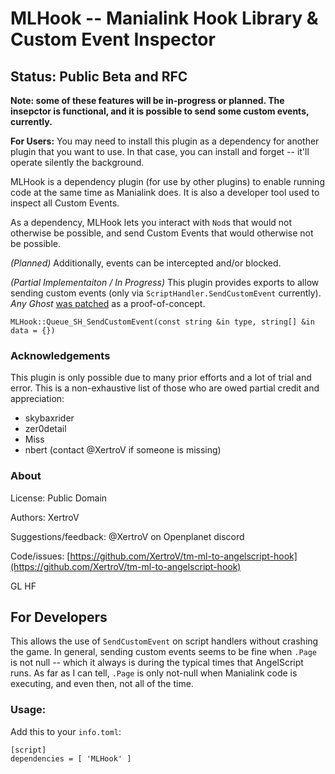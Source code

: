 # MLHook -- Manialink Hook Library & Custom Event Inspector

## Status: Public Beta and RFC

**Note: some of these features will be in-progress or planned. The insepctor is functional, and it is possible to send some custom events, currently.**

**For Users:** You may need to install this plugin as a dependency for another plugin that you want to use.
In that case, you can install and forget -- it'll operate silently the background.

MLHook is a dependency plugin (for use by other plugins) to enable running code at the same time as Manialink does.
It is also a developer tool used to inspect all Custom Events.

As a dependency, MLHook lets you interact with `Nod`s that would not otherwise be possible, and send Custom Events that would otherwise not be possible.

*(Planned)* Additionally, events can be intercepted and/or blocked.

*(Partial Implementaiton / In Progress)* This plugin provides exports to allow sending custom events (only via `ScriptHandler.SendCustomEvent` currently).
*Any Ghost* [was patched](https://github.com/XertroV/Any-Ghost/commit/7036885adb8213c87a1bf7719dd697ebb8dd67df) as a proof-of-concept.
```AngelScript
MLHook::Queue_SH_SendCustomEvent(const string &in type, string[] &in data = {})
```


### Acknowledgements

This plugin is only possible due to many prior efforts and a lot of trial and error.
This is a non-exhaustive list of those who are owed partial credit and appreciation:
* skybaxrider
* zer0detail
* Miss
* nbert
(contact @XertroV if someone is missing)

### About

License: Public Domain

Authors: XertroV

Suggestions/feedback: @XertroV on Openplanet discord

Code/issues: [https://github.com/XertroV/tm-ml-to-angelscript-hook](https://github.com/XertroV/tm-ml-to-angelscript-hook)

GL HF

## For Developers

This allows the use of `SendCustomEvent` on script handlers without crashing the game.
In general, sending custom events seems to be fine when `.Page` is not null -- which it always is during the typical times that AngelScript runs.
As far as I can tell, `.Page` is only not-null when Manialink code is executing, and even then, not all of the time.

### Usage:

Add this to your `info.toml`:
```
[script]
dependencies = [ 'MLHook' ]
```
